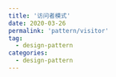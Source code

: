 ```yaml
---
title: '访问者模式'
date: 2020-03-26
permalink: 'pattern/visitor'
tag:
  - design-pattern
categories:
  - design-pattern
---
```

